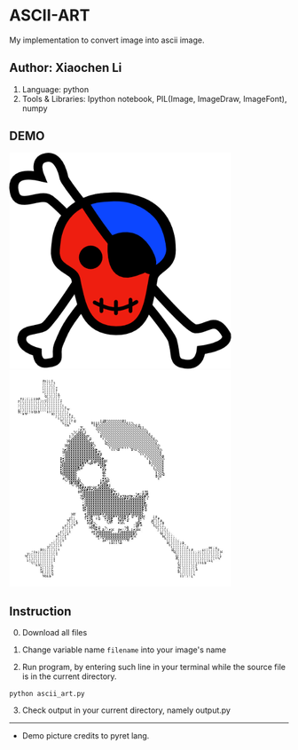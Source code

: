 # ASCII-ART
My implementation to convert image into ascii image.

## Author: Xiaochen Li
1. Language: python
2. Tools & Libraries: Ipython notebook, PIL(Image, ImageDraw, ImageFont), numpy

## DEMO
<img src="pyret-logo.png" alt="from" width="400"/>
<img src="output.jpeg" alt="to" width="400"/>

## Instruction 
0. Download all files

1. Change variable name `filename` into your image's name
2. Run program, by entering such line in your terminal while the source file is in the current directory.

``` 
python ascii_art.py

```
3. Check output in your current directory, namely output.py


************
* Demo picture credits to pyret lang.

